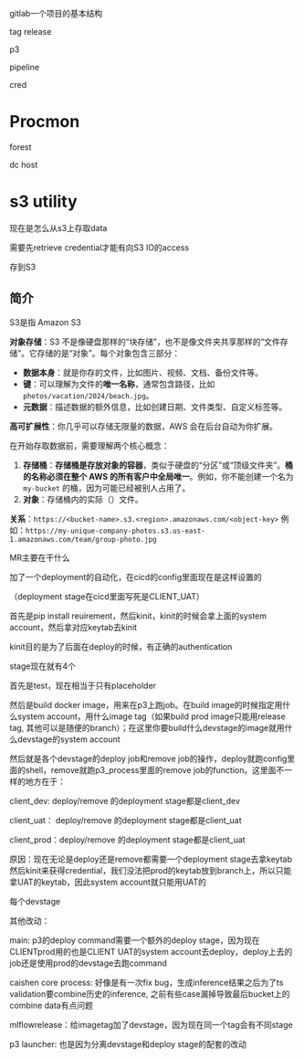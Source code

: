gitlab一个项目的基本结构







tag release

p3

pipeline

cred





# Procmon

forest

dc host





# s3 utility

现在是怎么从s3上存取data

需要先retrieve credential才能有向S3 IO的access



存到S3 









## 简介

S3是指 Amazon S3 

**对象存储**：S3 不是像硬盘那样的“块存储”，也不是像文件夹共享那样的“文件存储”。它存储的是“对象”。每个对象包含三部分：

- **数据本身**：就是你存的文件，比如图片、视频、文档、备份文件等。
- **键**：可以理解为文件的**唯一名称**，通常包含路径，比如 `photos/vacation/2024/beach.jpg`。
- **元数据**：描述数据的额外信息，比如创建日期、文件类型、自定义标签等。

**高可扩展性**：你几乎可以存储无限量的数据，AWS 会在后台自动为你扩展。

在开始存取数据前，需要理解两个核心概念：

1. **存储桶**：**存储桶是存放对象的容器**，类似于硬盘的“分区”或“顶级文件夹”。**桶的名称必须在整个 AWS 的所有客户中全局唯一**。例如，你不能创建一个名为 `my-bucket` 的桶，因为可能已经被别人占用了。
2. **对象**：存储桶内的实际（）文件。

**关系**：`https://<bucket-name>.s3.<region>.amazonaws.com/<object-key>`
例如：`https://my-unique-company-photos.s3.us-east-1.amazonaws.com/team/group-photo.jpg`











MR主要在干什么



加了一个deployment的自动化，在cicd的config里面现在是这样设置的

（deployment stage在cicd里面写死是CLIENT_UAT）



首先是pip install reuirement，然后kinit，kinit的时候会拿上面的system account，然后拿对应keytab去kinit

kinit目的是为了后面在deploy的时候，有正确的authentication

stage现在就有4个



首先是test，现在相当于只有placeholder

然后是build docker image，用来在p3上跑job。在build image的时候指定用什么system account，用什么image tag（如果build prod image只能用release tag, 其他可以是随便的branch）；在这里你要build什么devstage的image就用什么devstage的system account



然后就是各个devstage的deploy job和remove job的操作，deploy就跑config里面的shell，remove就跑p3_process里面的remove job的function。这里面不一样的地方在于：

client_dev: deploy/remove 的deployment stage都是client_dev

client_uat： deploy/remove 的deployment stage都是client_uat

client_prod：deploy/remove 的deployment stage都是client_uat

原因：现在无论是deploy还是remove都需要一个deployment stage去拿keytab然后kinit来获得credential，我们没法把prod的keytab放到branch上，所以只能拿UAT的keytab，因此system account就只能用UAT的



每个devstage



其他改动：

main: p3的deploy command需要一个额外的deploy stage，因为现在CLIENTprod用的也是CLIENT UAT的system account去deploy，deploy上去的job还是使用prod的devstage去跑command

caishen core process: 好像是有一次fix bug，生成inference结果之后为了ts validation要combine历史的inference, 之前有些case漏掉导致最后bucket上的combine data有点问题

mlflowrelease：给imagetag加了devstage，因为现在同一个tag会有不同stage

p3 launcher: 也是因为分离devstage和deploy stage的配套的改动